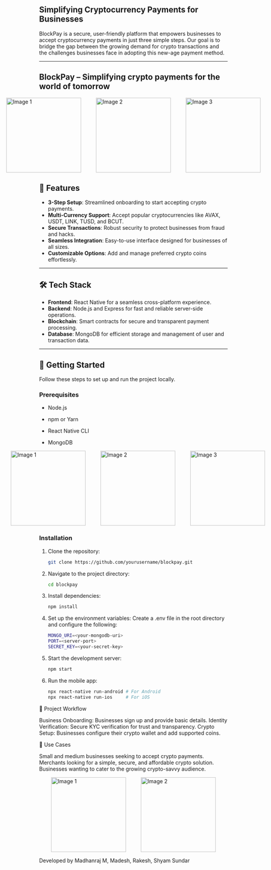 ## Simplifying Cryptocurrency Payments for Businesses

BlockPay is a secure, user-friendly platform that empowers businesses to accept cryptocurrency payments in just three simple steps. Our goal is to bridge the gap between the growing demand for crypto transactions and the challenges businesses face in adopting this new-age payment method.

---

## BlockPay – Simplifying crypto payments for the world of tomorrow 

<div style="display: flex; gap: 40px; justify-content: center; align-items: center;">
  <img src="https://github.com/bot80-alt/blockpay/blob/main/assets/images/bp1.jpg" alt="Image 1" width="200">
  <img src="https://github.com/bot80-alt/blockpay/blob/main/assets/images/bp2.jpg" alt="Image 2" width="200">
  <img src="https://github.com/bot80-alt/blockpay/blob/main/assets/images/bp8.jpg" alt="Image 3" width="200">
</div>

## 🚀 Features

- **3-Step Setup**: Streamlined onboarding to start accepting crypto payments.
- **Multi-Currency Support**: Accept popular cryptocurrencies like AVAX, USDT, LINK, TUSD, and BCUT.
- **Secure Transactions**: Robust security to protect businesses from fraud and hacks.
- **Seamless Integration**: Easy-to-use interface designed for businesses of all sizes.
- **Customizable Options**: Add and manage preferred crypto coins effortlessly.

---

## 🛠️ Tech Stack

- **Frontend**: React Native for a seamless cross-platform experience.
- **Backend**: Node.js and Express for fast and reliable server-side operations.
- **Blockchain**: Smart contracts for secure and transparent payment processing.
- **Database**: MongoDB for efficient storage and management of user and transaction data.

---

## 📖 Getting Started

Follow these steps to set up and run the project locally.

### Prerequisites

- Node.js
- npm or Yarn
- React Native CLI
- MongoDB

  <div style="display: flex; gap: 40px; justify-content: center; align-items: center;">
     <img src="https://github.com/bot80-alt/blockpay/blob/main/assets/images/bp3.jpg" alt="Image 1" width="200">
      <img src="https://github.com/bot80-alt/blockpay/blob/main/assets/images/bp4.jpg" alt="Image 2" width="200">
     <img src="https://github.com/bot80-alt/blockpay/blob/main/assets/images/bp5.jpg" alt="Image 3" width="200">
   </div>

### Installation

1. Clone the repository:
   ```bash
   git clone https://github.com/yourusername/blockpay.git
2. Navigate to the project directory:
   ```bash
   cd blockpay

3. Install dependencies:
   ```bash
   npm install
   
4. Set up the environment variables: Create a .env file in the root directory and configure the following:
   ```bash
   MONGO_URI=<your-mongodb-uri>
   PORT=<server-port>
   SECRET_KEY=<your-secret-key>

5. Start the development server:
   ```bash
   npm start
   
6. Run the mobile app:
   ```bash
   npx react-native run-android # For Android
   npx react-native run-ios     # For iOS
   
📄 Project Workflow

Business Onboarding: Businesses sign up and provide basic details.
Identity Verification: Secure KYC verification for trust and transparency.
Crypto Setup: Businesses configure their crypto wallet and add supported coins.

🎯 Use Cases

Small and medium businesses seeking to accept crypto payments.
Merchants looking for a simple, secure, and affordable crypto solution.
Businesses wanting to cater to the growing crypto-savvy audience.

<div style="display: flex; gap: 40px; justify-content: center; align-items: center;">
  <img src="https://github.com/bot80-alt/blockpay/blob/main/assets/images/bp6.jpg" alt="Image 1" width="200">
  <img src="https://github.com/bot80-alt/blockpay/blob/main/assets/images/bp7.jpg" alt="Image 2" width="200">
</div>


Developed by Madhanraj M, Madesh, Rakesh, Shyam Sundar
